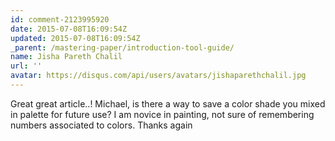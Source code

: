 ```yaml
---
id: comment-2123995920
date: 2015-07-08T16:09:54Z
updated: 2015-07-08T16:09:54Z
_parent: /mastering-paper/introduction-tool-guide/
name: Jisha Pareth Chalil
url: ''
avatar: https://disqus.com/api/users/avatars/jishaparethchalil.jpg
---
```


Great great article..! Michael, is there a way to save a color shade you mixed
in palette for future use? I am novice in painting, not sure of remembering
numbers associated to colors. Thanks again
